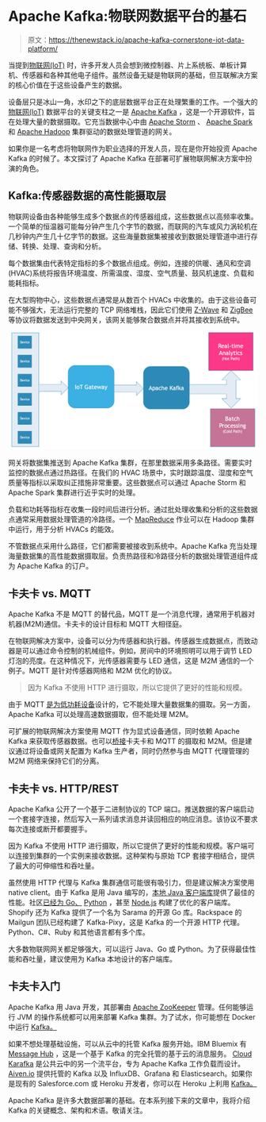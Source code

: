 # Apache Kafka:物联网数据平台的基石

> 原文：<https://thenewstack.io/apache-kafka-cornerstone-iot-data-platform/>

当提到[物联网(IoT)](https://thenewstack.io/azure-iot-edge-a-technology-primer/) 时，许多开发人员会想到微控制器、片上系统板、单板计算机、传感器和各种其他电子组件。虽然设备无疑是物联网的基础，但互联解决方案的核心价值在于这些设备产生的数据。

设备层只是冰山一角，水印之下的底层数据平台正在处理繁重的工作。一个强大的[物联网(IoT)](https://thenewstack.io/category/edge-iot/) 数据平台的关键支柱之一是 [Apache Kafka](https://kafka.apache.org/) ，这是一个开源软件，旨在处理大量的数据摄取。它充当数据中心中由 [Apache Storm](http://storm.apache.org/) 、 [Apache Spark](http://spark.apache.org/) 和 [Apache Hadoop](http://hadoop.apache.org/) 集群驱动的数据处理管道的网关。

如果你是一名考虑将物联网作为职业选择的开发人员，现在是你开始投资 Apache Kafka 的时候了。本文探讨了 Apache Kafka 在部署可扩展物联网解决方案中扮演的角色。

## Kafka:传感器数据的高性能摄取层

物联网设备由各种能够生成多个数据点的传感器组成，这些数据点以高频率收集。一个简单的恒温器可能每分钟产生几个字节的数据，而联网的汽车或风力涡轮机在几秒钟内产生几十亿字节的数据。这些海量数据集被接收到数据处理管道中进行存储、转换、处理、查询和分析。

每个数据集由代表特定指标的多个数据点组成。例如，连接的供暖、通风和空调(HVAC)系统将报告环境温度、所需温度、湿度、空气质量、鼓风机速度、负载和能耗指标。

在大型购物中心，这些数据点通常是从数百个 HVACs 中收集的。由于这些设备可能不够强大，无法运行完整的 TCP 网络堆栈，因此它们使用 [Z-Wave](http://www.z-wave.com/) 和 [ZigBee](http://www.zigbee.org/) 等协议将数据发送到中央网关，该网关能够聚合数据点并将其接收到系统中。

![](img/9656d5307ffda827df9ea51c178b772a.png)

网关将数据集推送到 Apache Kafka 集群，在那里数据采用多条路径。需要实时监控的数据点通过热路径。在我们的 HVAC 场景中，实时跟踪温度、湿度和空气质量等指标以采取纠正措施非常重要。这些数据点可以通过 Apache Storm 和 Apache Spark 集群进行近乎实时的处理。

负载和功耗等指标在收集一段时间后进行分析。通过批处理收集和分析的这些数据点通常采用数据处理管道的冷路径。一个 [MapReduce](https://www-01.ibm.com/software/data/infosphere/hadoop/mapreduce/) 作业可以在 Hadoop 集群中运行，用于分析 HVACs 的能效。

不管数据点采用什么路径，它们都需要被接收到系统中。Apache Kafka 充当处理海量数据集的高性能数据摄取层。负责热路径和冷路径分析的数据处理管道组件成为 Apache Kafka 的订户。

## 卡夫卡 vs. MQTT

Apache Kafka 不是 MQTT 的替代品，MQTT 是一个消息代理，通常用于机器对机器(M2M)通信。卡夫卡的设计目标和 MQTT 大相径庭。

在物联网解决方案中，设备可以分为传感器和执行器。传感器生成数据点，而致动器是可以通过命令控制的机械组件。例如，房间中的环境照明可以用于调节 LED 灯泡的亮度。在这种情况下，光传感器需要与 LED 通信，这是 M2M 通信的一个例子。MQTT 是针对传感器网络和 M2M 优化的协议。

> 因为 Kafka 不使用 HTTP 进行摄取，所以它提供了更好的性能和规模。

由于 MQTT [是为低功耗设备](https://thenewstack.io/off-shelf-hacker-lightweight-inter-device-messaging-mqtt/)设计的，它不能处理大量数据集的摄取。另一方面，Apache Kafka 可以处理高速数据摄取，但不能处理 M2M。

可扩展的物联网解决方案使用 MQTT 作为显式设备通信，同时依赖 Apache Kafka 来获取传感器数据。也可以[桥接](https://github.com/evokly/kafka-connect-mqtt)卡夫卡和 MQTT 的摄取和 M2M。但是建议通过将设备或网关配置为 Kafka 生产者，同时仍然参与由 MQTT 代理管理的 M2M 网络来保持它们的分离。

## 卡夫卡 vs. HTTP/REST

Apache Kafka 公开了一个基于二进制协议的 TCP 端口。推送数据的客户端启动一个套接字连接，然后写入一系列请求消息并读回相应的响应消息。该协议不要求每次连接或断开都要握手。

因为 Kafka 不使用 HTTP 进行摄取，所以它提供了更好的性能和规模。客户端可以连接到集群的一个实例来接收数据。这种架构与原始 TCP 套接字相结合，提供了最大的可伸缩性和吞吐量。

虽然使用 HTTP 代理与 Kafka 集群通信可能很有吸引力，但是建议解决方案使用 native client。由于 Kafka 是用 Java 编写的，[本地 Java 客户端库](http://docs.confluent.io/3.0.0/clients/consumer.html#basic-usage)提供了最佳的性能。社区[已经为 Go、](https://cwiki.apache.org/confluence/display/KAFKA/Clients) [Python](https://github.com/confluentinc/confluent-kafka-python) ，甚至 [Node.js](https://github.com/SOHU-Co/kafka-node/) 构建了优化的客户端库。Shopify 还为 Kafka 提供了一个名为 Sarama 的开源 Go 库。Rackspace 的 Mailgun 团队已经构建了 Kafka-Pixy，这是 Kafka 的一个开源 HTTP 代理。Python、C#、Ruby 和其他语言都有多个库。

大多数物联网网关都足够强大，可以运行 Java、Go 或 Python。为了获得最佳性能和吞吐量，建议使用为 Kafka 本地设计的客户端库。

## 卡夫卡入门

Apache Kafka 用 Java 开发，其部署由 [Apache ZooKeeper](https://zookeeper.apache.org) 管理。任何能够运行 JVM 的操作系统都可以用来部署 Kafka 集群。为了试水，你可能想在 Docker 中运行 [Kafka。](https://github.com/spotify/docker-kafka)

如果不想处理基础设施，可以从云中的托管 Kafka 服务开始。IBM Bluemix 有 [Message Hub](http://www-03.ibm.com/software/products/en/ibm-message-hub) ，这是一个基于 Kafka 的完全托管的基于云的消息服务。 [Cloud Karafka](https://www.cloudkarafka.com) 是公共云中的另一个流平台，专为 Apache Kafka 工作负载而设计。 [Aiven.io](https://aiven.io/) 提供托管的 Kafka 以及 InfluxDB、Grafana 和 Elasticsearch。如果你是现有的 Salesforce.com 或 Heroku 开发者，你可以在 Heroku 上利用 [Kafka。](https://www.heroku.com/kafka)

Apache Kafka 是许多大数据部署的基础。在本系列接下来的文章中，我将介绍 Kafka 的关键概念、架构和术语。敬请关注。

<svg xmlns:xlink="http://www.w3.org/1999/xlink" viewBox="0 0 68 31" version="1.1"><title>Group</title> <desc>Created with Sketch.</desc></svg>